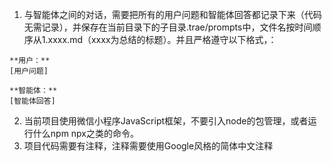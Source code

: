 1. 与智能体之间的对话，需要把所有的用户问题和智能体回答都记录下来（代码无需记录），并保存在当前目录下的子目录.trae/prompts中，文件名按时间顺序从1.xxxx.md（xxxx为总结的标题）。并且严格遵守以下格式，：
```
**用户：** 
[用户问题]

**智能体：** 
[智能体回答]
```
2. 当前项目使用微信小程序JavaScript框架，不要引入node的包管理，或者运行什么npm npx之类的命令。
3. 项目代码需要有注释，注释需要使用Google风格的简体中文注释
